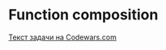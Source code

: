 <h1>Function composition</h1>
<p><a href="https://www.codewars.com/kata/5655c60db4c2ce0c2e000026">Текст задачи на Codewars.com</a></p>